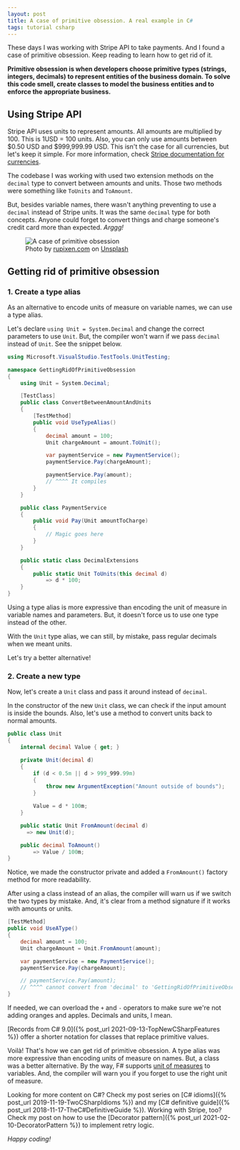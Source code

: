 ```yaml
---
layout: post
title: A case of primitive obsession. A real example in C#
tags: tutorial csharp
---
```


These days I was working with Stripe API to take payments. And I found a case of primitive obsession. Keep reading to learn how to get rid of it.

**Primitive obsession is when developers choose primitive types (strings, integers, decimals) to represent entities of the business domain. To solve this code smell, create classes to model the business entities and to enforce the appropriate business.**

## Using Stripe API

Stripe API uses units to represent amounts. All amounts are multiplied by 100. This is 1USD = 100 units. Also, you can only use amounts between $0.50 USD and $999,999.99 USD. This isn't the case for all currencies, but let's keep it simple. For more information, check [Stripe documentation for currencies](https://stripe.com/docs/currencies#zero-decimal).

The codebase I was working with used two extension methods on the `decimal` type to convert between amounts and units. Those two methods were something like `ToUnits` and `ToAmount`.

But, besides variable names, there wasn't anything preventing to use a `decimal` instead of Stripe units. It was the same `decimal` type for both concepts. Anyone could forget to convert things and charge someone's credit card more than expected. _Arggg!_

<figure>
<img src="https://images.unsplash.com/photo-1563013544-824ae1b704d3?ixlib=rb-1.2.1&q=80&fm=jpg&crop=entropy&cs=tinysrgb&w=800&h=400&fit=crop" alt="A case of primitive obsession" />

<figcaption><span>Photo by <a href="https://unsplash.com/@rupixen?utm_source=unsplash&amp;utm_medium=referral&amp;utm_content=creditCopyText">rupixen.com</a> on <a href="https://unsplash.com/?utm_source=unsplash&amp;utm_medium=referral&amp;utm_content=creditCopyText">Unsplash</a></span></figcaption>
</figure>

## Getting rid of primitive obsession

### 1. Create a type alias

As an alternative to encode units of measure on variable names, we can use a type alias.

Let's declare `using Unit = System.Decimal` and change the correct parameters to use `Unit`. But, the compiler won't warn if we pass `decimal` instead of `Unit`. See the snippet below.

```csharp
using Microsoft.VisualStudio.TestTools.UnitTesting;

namespace GettingRidOfPrimitiveObsession
{
    using Unit = System.Decimal;

    [TestClass]
    public class ConvertBetweenAmountAndUnits
    {
        [TestMethod]
        public void UseTypeAlias()
        {
            decimal amount = 100;
            Unit chargeAmount = amount.ToUnit();

            var paymentService = new PaymentService();
            paymentService.Pay(chargeAmount);

            paymentService.Pay(amount);
            // ^^^^ It compiles
        }
    }

    public class PaymentService
    {
        public void Pay(Unit amountToCharge)
        {
            // Magic goes here
        }
    }

    public static class DecimalExtensions
    {
        public static Unit ToUnits(this decimal d)
            => d * 100;
    }
}
```

Using a type alias is more expressive than encoding the unit of measure in variable names and parameters. But, it doesn't force us to use one type instead of the other.

With the `Unit` type alias, we can still, by mistake, pass regular decimals when we meant units.

Let's try a better alternative!

### 2. Create a new type

Now, let's create a `Unit` class and pass it around instead of `decimal`.

In the constructor of the new `Unit` class, we can check if the input amount is inside the bounds. Also, let's use a method to convert units back to normal amounts.

```csharp
public class Unit
{
    internal decimal Value { get; }

    private Unit(decimal d)
    {
        if (d < 0.5m || d > 999_999.99m)
        {
            throw new ArgumentException("Amount outside of bounds");
        }

        Value = d * 100m;
    }

    public static Unit FromAmount(decimal d)
      => new Unit(d);

    public decimal ToAmount()
        => Value / 100m;
}
```

Notice, we made the constructor private and added a `FromAmount()` factory method for more readability.

After using a class instead of an alias, the compiler will warn us if we switch the two types by mistake. And, it's clear from a method signature if it works with amounts or units.

```csharp
[TestMethod]
public void UseAType()
{
    decimal amount = 100;
    Unit chargeAmount = Unit.FromAmount(amount);

    var paymentService = new PaymentService();
    paymentService.Pay(chargeAmount);

    // paymentService.Pay(amount);
    // ^^^^ cannot convert from 'decimal' to 'GettingRidOfPrimitiveObsession.Unit'
}
```

If needed, we can overload the `+` and `-` operators to make sure we're not adding oranges and apples. Decimals and units, I mean.

[Records from C# 9.0]({% post_url 2021-09-13-TopNewCSharpFeatures %}) offer a shorter notation for classes that replace primitive values.

Voilà! That's how we can get rid of primitive obsession. A type alias was more expressive than encoding units of measure on names. But, a class was a better alternative. By the way, F# supports [unit of measures](https://docs.microsoft.com/en-us/dotnet/fsharp/language-reference/units-of-measure) to variables. And, the compiler will warn you if you forget to use the right unit of measure.

Looking for more content on C#? Check my post series on [C# idioms]({% post_url 2019-11-19-TwoCSharpIdioms %}) and my [C# definitive guide]({% post_url 2018-11-17-TheC#DefinitiveGuide %}). Working with Stripe, too? Check my post on how to use the [Decorator pattern]({% post_url 2021-02-10-DecoratorPattern %}) to implement retry logic.

_Happy coding!_
